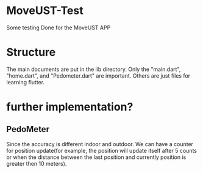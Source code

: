 # MoveUST-Test
Some testing Done for the MoveUST APP

# Structure
The main documents are put in the lib directory. Only the "main.dart", "home.dart", and "Pedometer.dart" are important. Others are just files for learning flutter.


# further implementation?
## PedoMeter
Since the accuracy is different indoor and outdoor. We can have a counter for position update(for example, the position will update itself after 5 counts or when the distance between the last position and currently position is greater then 10 meters).